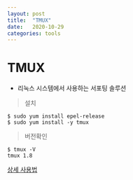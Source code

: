 ```yaml
---
layout: post
title:  "TMUX"
date:   2020-10-29
categories: tools
---
```


# TMUX
+ 리눅스 시스템에서 사용하는 서포팅 솔루션

> 설치
```
$ sudo yum install epel-release
$ sudo yum install -y tmux
```
> 버전확인
```
$ tmux -V
tmux 1.8
```
[상세 사용법](https://edykim.com/ko/post/tmux-introductory-series-summary/)
